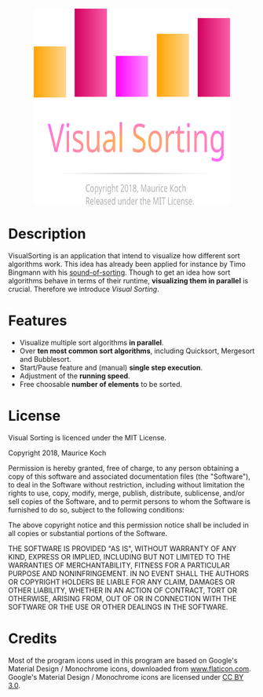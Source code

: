 <p align="center">
  <img width="400" height="400" src="logo-plain.svg">
</p>

# Description

VisualSorting is an application that intend to visualize how different 
sort algorithms work. This idea has already been applied for instance by Timo Bingmann
with his [sound-of-sorting](https://github.com/bingmann/sound-of-sorting). Though
to get an idea how sort algorithms behave in terms of their runtime,
**visualizing them in parallel** is crucial. Therefore we introduce *Visual Sorting*.

# Features

* Visualize multiple sort algorithms **in parallel**.
* Over **ten most common sort algorithms**, including Quicksort, Mergesort and Bubblesort.
* Start/Pause feature and (manual) **single step execution**.
* Adjustment of the **running speed**.
* Free choosable **number of elements** to be sorted.

# License

Visual Sorting is licenced under the MIT License.

Copyright 2018, Maurice Koch

Permission is hereby granted, free of charge, to any person obtaining a copy of this software and associated documentation files (the "Software"), to deal in the Software without restriction, including without limitation the rights to use, copy, modify, merge, publish, distribute, sublicense, and/or sell copies of the Software, and to permit persons to whom the Software is furnished to do so, subject to the following conditions:

The above copyright notice and this permission notice shall be included in all copies or substantial portions of the Software.

THE SOFTWARE IS PROVIDED "AS IS", WITHOUT WARRANTY OF ANY KIND, EXPRESS OR IMPLIED, INCLUDING BUT NOT LIMITED TO THE WARRANTIES OF MERCHANTABILITY, FITNESS FOR A PARTICULAR PURPOSE AND NONINFRINGEMENT. IN NO EVENT SHALL THE AUTHORS OR COPYRIGHT HOLDERS BE LIABLE FOR ANY CLAIM, DAMAGES OR OTHER LIABILITY, WHETHER IN AN ACTION OF CONTRACT, TORT OR OTHERWISE, ARISING FROM, OUT OF OR IN CONNECTION WITH THE SOFTWARE OR THE USE OR OTHER DEALINGS IN THE SOFTWARE.

# Credits

Most of the program icons used in this program are based
on Google's Material Design / Monochrome icons, downloaded from www.flaticon.com.
Google's Material Design / Monochrome icons are licensed under [CC BY 3.0](https://creativecommons.org/licenses/by/3.0/).

